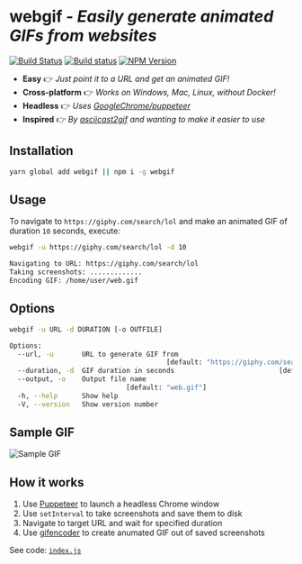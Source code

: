 # **webgif** - *Easily generate animated GIFs from websites*

[![Build Status](https://travis-ci.org/anishkny/webgif.svg?branch=master)](https://travis-ci.org/anishkny/webgif)
[![Build status](https://ci.appveyor.com/api/projects/status/ji5c66ex9ifog9hk/branch/master?svg=true)](https://ci.appveyor.com/project/anishkny/webgif/branch/master)
[![NPM Version](https://img.shields.io/npm/v/webgif.svg)](https://www.npmjs.com/package/webgif)

* **Easy**            :point_right:  *Just point it to a URL and get an animated GIF!*
* **Cross-platform**  :point_right:  *Works on Windows, Mac, Linux, without Docker!*
* **Headless**        :point_right:  *Uses [GoogleChrome/puppeteer](https://github.com/GoogleChrome/puppeteer)*
* **Inspired**        :point_right:  *By [asciicast2gif](https://github.com/asciinema/asciicast2gif) and wanting to make it easier to use*

## Installation
```bash
yarn global add webgif || npm i -g webgif
```

## Usage

To navigate to `https://giphy.com/search/lol` and make an animated GIF of duration `10` seconds, execute:

```bash
webgif -u https://giphy.com/search/lol -d 10

Navigating to URL: https://giphy.com/search/lol
Taking screenshots: .............
Encoding GIF: /home/user/web.gif
```

## Options

```bash
webgif -u URL -d DURATION [-o OUTFILE]

Options:
  --url, -u       URL to generate GIF from
                                       [default: "https://giphy.com/search/lol"]
  --duration, -d  GIF duration in seconds                          [default: 10]
  --output, -o    Output file name
                             [default: "web.gif"]
  -h, --help      Show help                                            [boolean]
  -V, --version   Show version number                                  [boolean]
```

## Sample GIF

![Sample GIF](https://storage.googleapis.com/webgif/web.gif)

## How it works

1. Use [Puppeteer](https://github.com/GoogleChrome/puppeteer) to launch a headless Chrome window
1. Use `setInterval` to take screenshots and save them to disk
1. Navigate to target URL and wait for specified duration
1. Use [gifencoder](https://github.com/eugeneware/gifencoder) to create anumated GIF out of saved screenshots

See code: [`index.js`](index.js)
